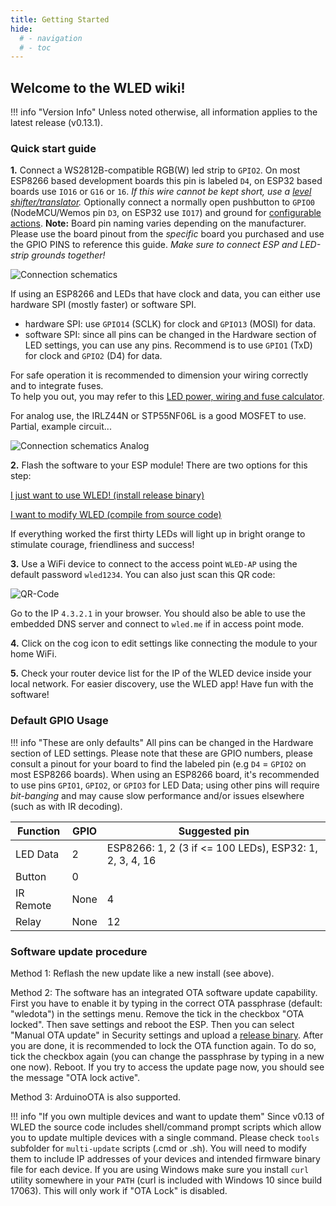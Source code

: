 ```yaml
---
title: Getting Started
hide:
  # - navigation
  # - toc
---
```


## Welcome to the WLED wiki!

!!! info "Version Info"
    Unless noted otherwise, all information applies to the latest release (v0.13.1).

### Quick start guide

**1.** Connect a  WS2812B-compatible RGB(W) led strip to `GPIO2`. On most ESP8266 based development boards this pin is labeled `D4`, on ESP32 based boards use `IO16` or `G16` or `16`. _If this wire cannot be kept short, use a [level shifter/translator](/basics/compatible-hardware#levelshifters)._ Optionally connect a normally open pushbutton to `GPIO0` (NodeMCU/Wemos pin `D3`, on ESP32 use `IO17`) and ground for [configurable actions](/features/macros).
**Note:** Board pin naming varies depending on the manufacturer. Please use the board pinout from the _specific_ board you purchased and use the GPIO PINS to reference this guide. _Make sure to connect ESP and LED-strip grounds together!_

![Connection schematics](https://i.ibb.co/k9Jgr8S/connections.jpg)

If using an ESP8266 and LEDs that have clock and data, you can either use hardware SPI (mostly faster) or software SPI.
  - hardware SPI: use `GPIO14` (SCLK) for clock and `GPIO13` (MOSI) for data.
  - software SPI: since all pins can be changed in the Hardware section of LED settings, you can use any pins. Recommend is to use `GPIO1` (TxD) for clock and `GPIO2` (D4) for data. 

For safe operation it is recommended to dimension your wiring correctly and to integrate fuses.  
To help you out, you may refer to this [LED power, wiring and fuse calculator](https://wled-calculator.github.io/).

For analog use, the IRLZ44N or STP55NF06L is a good MOSFET to use. Partial, example circuit...

![Connection schematics Analog](https://i.ibb.co/86vsym1/image.png)

**2.** Flash the software to your ESP module! There are two options for this step:

[I just want to use WLED! (install release binary)](/basics/install-binary)

[I want to modify WLED (compile from source code)](/advanced/compiling-wled)

If everything worked the first thirty LEDs will light up in bright orange to stimulate courage, friendliness and success!

**3.** Use a WiFi device to connect to the access point `WLED-AP` using the default password `wled1234`.
You can also just scan this QR code:

![QR-Code](https://i.ibb.co/h2YswXK/WLED-QR-Connect-WB.png)

Go to the IP `4.3.2.1` in your browser. You should also be able to use the embedded DNS server and connect to `wled.me` if in access point mode.

**4.** Click on the cog icon to edit settings like connecting the module to your home WiFi.

**5.** Check your router device list for the IP of the WLED device inside your local network. For easier discovery, use the WLED app! Have fun with the software!

### Default GPIO Usage

!!! info "These are only defaults"
    All pins can be changed in the Hardware section of LED settings. Please note that these are GPIO numbers, please consult a pinout for your board to find the labeled pin (e.g `D4` = `GPIO2` on most ESP8266 boards). When using an ESP8266 board, it's recommended to use pins `GPIO1`, `GPIO2`, or `GPIO3` for LED Data; using other pins will require _bit-banging_ and may cause slow performance and/or issues elsewhere (such as with IR decoding).

| Function | GPIO | Suggested pin |
|---|---|---|
LED Data | 2 | ESP8266: 1, 2 (3 if <= 100 LEDs), ESP32: 1, 2, 3, 4, 16
Button | 0 | 
IR Remote| None | 4
Relay | None | 12

### Software update procedure

Method 1: Reflash the new update like a new install (see above).

Method 2: The software has an integrated OTA software update capability.
First you have to enable it by typing in the correct OTA passphrase (default: "wledota") in the settings menu.
Remove the tick in the checkbox "OTA locked". Then save settings and reboot the ESP.
Then you can select "Manual OTA update" in Security settings and upload a [release binary](https://github.com/Aircoookie/WLED/releases).
After you are done, it is recommended to lock the OTA function again.
To do so, tick the checkbox again (you can change the passphrase by typing in a new one now). Reboot.
If you try to access the update page now, you should see the message "OTA lock active".

Method 3: ArduinoOTA is also supported.

!!! info "If you own multiple devices and want to update them"
    Since v0.13 of WLED the source code includes shell/command prompt scripts which allow you to update multiple devices with a single command. Please check `tools` subfolder for `multi-update` scripts (.cmd or .sh). You will need to modify them to include IP addresses of your devices and intended firmware binary file for each device. If you are using Windows make sure you install `curl` utility somewhere in your `PATH` (curl is included with Windows 10 since build 17063). This will only work if "OTA Lock" is disabled.
